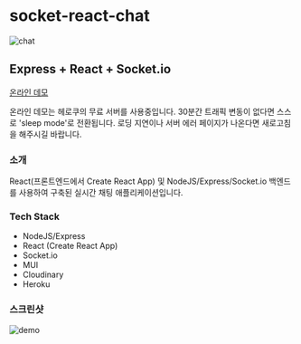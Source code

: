 ﻿# socket-react-chat
![chat](https://user-images.githubusercontent.com/100123808/197870390-adc9c9fc-9b26-4209-880b-9d1445bcf28a.jpg)
## Express + React + Socket.io
[온라인 데모](https://react-socket-simple-chat.herokuapp.com/)

온라인 데모는 헤로쿠의 무료 서버를 사용중입니다. 30분간 트래픽 변동이 없다면 스스로 'sleep mode'로 전환됩니다. 로딩 지연이나 서버 에러 페이지가 나온다면 새로고침을 해주시길 바랍니다.

### 소개

React(프론트엔드에서 Create React App) 및 NodeJS/Express/Socket.io 백엔드를 사용하여 구축된 실시간 채팅 애플리케이션입니다.

### Tech Stack

* NodeJS/Express
* React (Create React App)
* Socket.io
* MUI
* Cloudinary
* Heroku

### 스크린샷
![demo](https://user-images.githubusercontent.com/100123808/197870650-78c3f09c-9edf-4048-ae15-0fce3df0433b.jpg)
